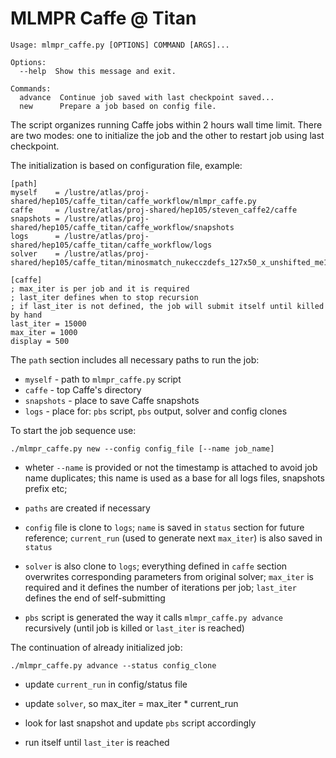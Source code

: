 # MLMPR Caffe @ Titan

```
Usage: mlmpr_caffe.py [OPTIONS] COMMAND [ARGS]...

Options:
  --help  Show this message and exit.

Commands:
  advance  Continue job saved with last checkpoint saved...
  new      Prepare a job based on config file.
```

The script organizes running Caffe jobs within 2 hours wall time limit.
There are two modes: one to initialize the job and the other to restart job
using last checkpoint.

The initialization is based on configuration file, example:

```
[path]
myself    = /lustre/atlas/proj-shared/hep105/caffe_titan/caffe_workflow/mlmpr_caffe.py
caffe     = /lustre/atlas/proj-shared/hep105/steven_caffe2/caffe
snapshots = /lustre/atlas/proj-shared/hep105/caffe_titan/caffe_workflow/snapshots
logs      = /lustre/atlas/proj-shared/hep105/caffe_titan/caffe_workflow/logs
solver    = /lustre/atlas/proj-shared/hep105/caffe_titan/minosmatch_nukecczdefs_127x50_x_unshifted_me1Bmc_solver.prototxt

[caffe]
; max_iter is per job and it is required
; last_iter defines when to stop recursion
; if last_iter is not defined, the job will submit itself until killed by hand
last_iter = 15000
max_iter = 1000
display = 500
```

The `path` section includes all necessary paths to run the job:

* `myself` - path to `mlmpr_caffe.py` script
* `caffe` - top Caffe's directory
* `snapshots` - place to save Caffe snapshots
* `logs` - place for: `pbs` script, `pbs` output, solver and config clones

To start the job sequence use:

```
./mlmpr_caffe.py new --config config_file [--name job_name]
```

* wheter `--name` is provided or not the timestamp is attached to avoid
job name duplicates; this name is used as a base for all logs files,
snapshots prefix etc;

* `paths` are created if necessary

* `config` file is clone to `logs`; `name` is saved in `status` section for future reference; `current_run` (used to generate next `max_iter`) is also saved in `status`

* `solver` is also clone to `logs`; everything defined in `caffe` section overwrites corresponding parameters from original solver; `max_iter` is required and it defines the number of iterations per job; `last_iter` defines the end of self-submitting

* `pbs` script is generated the way it calls `mlmpr_caffe.py advance` recursively (until job is killed or `last_iter` is reached)

The continuation of already initialized job:

```
./mlmpr_caffe.py advance --status config_clone
```

* update `current_run` in config/status file

* update `solver`, so max_iter = max_iter * current_run

* look for last snapshot and update `pbs` script accordingly 

* run itself until `last_iter` is reached
